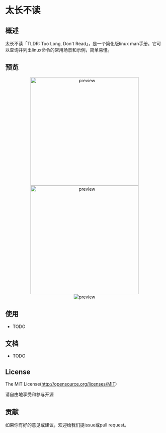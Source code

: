 太长不读
=====

## 概述

太长不读「TLDR: Too Long, Don't Read」，是一个简化版linux man手册。它可以查询并列出linux命令的常用场景和示例，简单易懂。

## 预览

<div align=center>
  <img src='https://github.com/konglinglong/tldr/blob/master/image/1334169896.jpg' width='344' alt='preview' />
  <img src='https://github.com/konglinglong/tldr/blob/master/image/1148248786.jpg' width='344' alt='preview' />
</div>

<div align=center>
  <img src='https://github.com/konglinglong/tldr/blob/master/image/%E5%B0%8F%E7%A8%8B%E5%BA%8F%E4%BA%8C%E7%BB%B4%E7%A0%81.jpg' alt='preview' />
</div>

## 使用

- TODO

## 文档

- TODO

## License
The MIT License(http://opensource.org/licenses/MIT)

请自由地享受和参与开源


## 贡献

如果你有好的意见或建议，欢迎给我们提issue或pull request。

